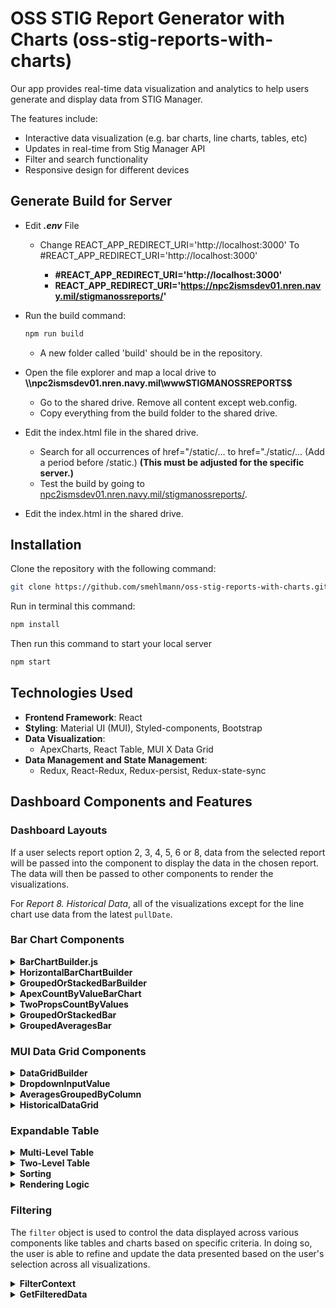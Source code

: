# OSS STIG Report Generator with Charts (oss-stig-reports-with-charts)

Our app provides real-time data visualization and analytics to help users generate and display data from STIG Manager.

The features include:
- Interactive data visualization (e.g. bar charts, line charts, tables, etc)
- Updates in real-time from Stig Manager API
- Filter and search functionality
- Responsive design for different devices

 ## Generate Build for Server
- Edit **_.env_** File
  - Change REACT_APP_REDIRECT_URI='http://localhost:3000' To #REACT_APP_REDIRECT_URI='http://localhost:3000'

    - __#REACT_APP_REDIRECT_URI='http://localhost:3000'__
    - __REACT_APP_REDIRECT_URI='https://npc2ismsdev01.nren.navy.mil/stigmanossreports/'__

- Run the build command: 

  ```bash
  npm run build
  ```
  - A new folder called 'build' should be in the repository.

-  Open the file explorer and map a local drive to **\\\npc2ismsdev01.nren.navy.mil\wwwSTIGMANOSSREPORTS$**
   - Go to the shared drive. Remove all content except web.config.
   - Copy everything from the build folder to the shared drive.
- Edit the index.html file in the shared drive.
   - Search for all occurrences of  href="/static/…  to href="./static/… (Add a period before /static.) **(This must be adjusted for the specific server.)**
   - Test the build by going to [npc2ismsdev01.nren.navy.mil/stigmanossreports/](npc2ismsdev01.nren.navy.mil/stigmanossreports).
- Edit the index.html in the shared drive.


## Installation
Clone the repository with the following command:

```bash
git clone https://github.com/smehlmann/oss-stig-reports-with-charts.git
```

Run in terminal this command:

```bash
npm install
```

Then run this command to start your local server

```bash
npm start
```

## Technologies Used
- **Frontend Framework**: React
- **Styling**: Material UI (MUI), Styled-components, Bootstrap
- **Data Visualization**:
  - ApexCharts, React Table, MUI X Data Grid
- **Data Management and State Management**: 
  - Redux, React-Redux, Redux-persist, Redux-state-sync



## Dashboard Components and Features 

### Dashboard Layouts
If a user selects report option 2, 3, 4, 5, 6 or 8, data from the selected report will be passed into the component to display the data in the chosen report. The data will then be passed to other components to render the visualizations.

For *Report 8. Historical Data*, all of the visualizations except for the line chart use data from the latest `pullDate`.

### Bar Chart Components
<details>
  <summary><strong> BarChartBuilder.js</strong></summary>
  <strong>Purpose:</strong> renders a dynamic bar chart using the ApexCharts library with customized styling, tooltips, and user interactivity. It includes the following:

  - **Component Props:**
    - Receives props like `dataLabels`, `dataValues`, `isHorizontal`, `xAxisHeader`, `yAxisHeader`, `onClick`, and `formatLabelToPercentage`, which configure the chart's data, orientation, axis titles, click handling, and label formatting.
  
  - **Color Assignment:** 
    - `getColorForLabel` assigns colors to the bars based on a given label.
  
  - **Series Data:** 
    - Combines `dataValues` with `dataLabels` to format the series data.
  
  - **Chart Options:** 
    - Sets up chart configuration (`options`) for things like events, toolbar options, etc.
  
  - **Effects:**
    - First `useEffect` hook dynamically updates chart's `series` data when `dataValues`, `dataLabels`, or `getColorForLabel` change.
    - Second `useEffect` hook updates the `options` configuration if axis titles change.
</details>

<details>
  <summary><strong> HorizontalBarChartBuilder </strong></summary>
  <strong>Purpose:</strong> renders a dynamic bar chart using the ApexCharts library. Basically the same as the <code>ApexBarChartBuilder</code> but with additional styling that is unique to horizontal bar charts. It includes the following:

  - **Component Props:**
    - Receives props like `dataLabels`, `dataValues`, `isHorizontal`, `xAxisHeader`, `yAxisHeader`, `onClick`, and `formatLabelToPercentage`, which configure the chart's data, orientation, axis titles, click handling, and label formatting.
  
  - **Additional Styling for y-axis Labels:**
    - Slightly offsets the y-axis labels to account for names and sets `grid.labels.left` to widen the y-axis label space.
    - `chartHeight`: ensures that there is enough space (24px) between rows to improve readability when there is a lot of data.
</details>

<details>
  <summary><strong> GroupedOrStackedBarBuilder </strong></summary>
  <strong>Purpose:</strong> renders a dynamic bar chart using the ApexCharts library to specifically display stacked or grouped bar charts. Mostly the same as <code>HorizontalBarChartBuilder</code>.

  - **Component Props:**
    - `series`: formatted beforehand and passed in
    - `dataLabels`: labels for the values
    - `dataLabelsArePercentages`: boolean that determines whether the `dataLabels` need to be formatted as percentages
    - `showLabelsOnBars`: boolean that specifies whether to show the labels on the bars in the chart
    - `isHorizontal`: boolean that specifies orientation
    - `isStackedBarChart`: boolean that specifies whether to stack or group series
    - `xAxisHeader`, `yAxisHeader`: text in headers
    - `onClick`: specifies behavior when series is clicked
    - `formatLabelToPercentage`: formats the labels as percentages instead of decimals
</details>

<details>
 <summary><strong>ApexCountByValueBarChart </strong></summary>
 <strong>Purpose:</strong> creates a bar chart that displays the counts of unique values within a specified column (<code>targetColumn</code>). It uses helper functions and hooks to arrange and specify the data to pass to rendering components. 

  - **Props:**
    - `targetColumn`: specifies the column to count unique values
    - `isHorizontal`: selects the bar orientation
    - `xAxisTitle` and `yAxisTitle`: the labels for the x and y axes
    - `data`: data to analyze

  - **Filter Hooks:**
    - `useFilter` is a custom hook that provides filtering functionality for:
      - `filter`: the global `filter` object
      - `updateFilter`: add/update a property-value pair in the `filter` object
      - `removeFilterKey`: remove a property-value pair from the `filter` object
  
  - **Filtering Data:**
    - `filteredData`: re-calculates the data based on the property-value pair in the `filter` object.

  - **Counting Unique Values:**
    - `countMap`: calls `ValueCountMap` component to count occurrences of each unique value in the `targetColumn`.
    - `barLabels`: an array of unique values in the target column (keys in `countMap`).
    - `barValues`: an array of counts for each unique value (values in `countMap`).
  
  - **Handling Bar Click Events:**
    - `handleBarClick` updates the `filter` when a bar is clicked:
      - Retrieves the selected bar's label
      - Adds/removes the label from the `filter` object by calling `updateFilter` or `removeFilterKey` to ensure toggling functionality.

  - **Rendering the Chart:**
    - Renders the bar chart based on `isHorizontal`. If `isHorizontal` is true, it will select `HorizontalBarChartBuilder`; otherwise, it will select and render `ApexBarChartBuilder`.
</details>

<details>
  <summary><strong> TwoPropsCountByValues </strong></summary>
  <strong>Purpose:</strong> aggregates the data is based on two specified columns(<code>categoryField</code> and <code>metricField</code>) so it can be represented in a bar chart. 
  
  - **Props:**
    - `categoryField`: specifies the column that defines each group; values in this column will be passed as labels in the bar chart
    - `metricField`: specifies the column in the dataset with numeric values to be aggregated 
    - `showLabelsOnBars`: boolean that specifies whether to show the labels on the bars in the chart
    - `isHorizontal`: boolean that specifies orientation
    - `isStackedBarChart`: boolean that specifies whether to stack or group series
    - `xAxisTitle`, `yAxisTitle`: text in headers
    - `data`: data to analyze
  - **Filtering Data:**
    - `filteredData`: updates the data based on the property-value pair in the `filter` object.

  - **Aggregating Values For Each Category in `categoryField`** 
    - The `ValueSumMap` function maps each unique value in the `categoryField` to the sum of the corresponding values in the `metricField`.
    - The variable `sumMap` is created from `ValueSumMap` and is an object wherein each key is a unique category, and the value is the sum of a specific metric for that category.

  - **Chart Data Preparation**
    - `barLabels` is an array of labels for each of the keys in the `sumMap` object. 
    - `barValues` is an array of the summed values in the `sumMap` object. 

  - **Handle Bar Click**
    - `handleBarClick` retrieves the label of the selected bar and either adds it to or removes it from the `filter`
</details>

<details>
  <summary><strong> GroupedOrStackedBar </strong></summary>
  <strong>Purpose:</strong> renders a stacked or grouped bar chart based on the provided data and configurations.

  - **Props:**
    - `groupByColumn`: the main category or group in the data, where each unique value in this column corresponds to a different grouping or stack in the bar chart. 
    - `breakdownColumn`: determines how the bars for each group (based on `groupByColumn`) are broken down into subcategories
    - `showLabelsOnBars`: boolean that specifies whether to show the labels on the bars in the chart
    - `isHorizontal`: boolean that specifies orientation
    - `isStackedBarChart`: boolean that specifies whether to stack or group series
    - `xAxisTitle`, `yAxisTitle`: text in headers
    - `data`: data to analyze

  - **Filtering Data:**
    - `filteredData`: updates the data based on the property-value pair in the `filter` object.

  - **Extracting Unique Values from `groupByColumn`** 
    - The `getUniqueValuesInColumn` function extracts unique values form the specified `breakdownColumn` in the filtered data.
    - the `countMap` variable is then used to compute the frequency of each unique value in the `groupByColumn`, categorized by `breakdownColumn`. It initializes a mapping of counts for each combination and populates it based on the data.

  - **Preparing Series Data**
    - The `updatedSeries` variable transforms the `coutnMap` into the format required for the chart. It builds an array of objects where each object represents a series (or breakdown) and its associated counts for each grouping.
</details>

<details>
  <summary><strong> GroupedAveragesBar </strong></summary>
  <strong>Purpose:</strong> creates a grouped bar chart that displays the averages of columns that are specified in the array <code>breakdownColumns</code> for each category (<code>groupByColumn</code>).

  - **Props:**
    - `groupByColumn`: the main category or grouping in the data, where each unique value in this column corresponds to a different grouping or stack in the bar chart. 
    - `breakdownColumns`: an array that specifies which column should be used to create multiple series in the chart. 
    - `showLabelsOnBars`: boolean that specifies whether to show the labels on the bars in the chart
    - `isHorizontal`: boolean that specifies orientation
    - `isStackedBarChart`: boolean that specifies whether to stack or group series
    - `xAxisTitle`, `yAxisTitle`: text in headers
    - `data`: data to analyze
  - **Filtering Data:**
    - `filteredData`: updates the data based on the property-value pair in the `filter` object.
  - **Grouping and Averaging Data** 
    - The `useEffect` hook groups data specified by `groupByColumn` and calculates the averages of the columns in the `breakdownColumns` array.
      - `dataGroupdByBenchmarks` groups the data by `groupByColumn`, creating an object wherein each key is a unique value in that column, and each value is an array of data entries within that category.
      - The `groupedAverages` is then calculated as an array of objects containing the category (`groupingColumn`) and the averages of the columns in the `breakdownColumns` for each category. 
        - The averages for each value in `groupByColumn` (or category) are calculated by taking the sum of one of the columns in the `breakdownColumns` array and dividing it by the total of values in the `checks` column for each category.
  - **Chart Data Preparation**
    - `averagesPerBenchmark` is a state variable that stores an array of objects, wherein each object represents the average values calculated for each group based on the selected `groupByColumn`.
    - `dataLabels` extracts the category labels from the `averagesPerBenchmark` variable. 
    - The `seriesData` variable structures the average values for the series to be passed to the chart.
</details>

### MUI Data Grid Components
<details>
  <summary><strong> DataGridBuilder </strong></summary>
  <strong>Purpose:</strong> renders a dynamic MUI Data Grid component with customized styling and formatting. 
  
  - **Props:**
    - `data`: an array of objects wherein each object contains statistical information grouped by a specific column, such as counts and averages.
    - `columns`: an array that defines the structure and properties for each column in the data grid by specifying various attributes like the `field` and `headerName`. 
    - `onRowClick`: determines behavior when use clicks on a row in the data grid
  - **Customized Styling**
    - `StyledDataGrid` is a customized `DataGrid` component with styles applied to headers and cells from the theme
    - `BoldHeader` is a styled component for column headers with responsive font size.

  - **State and Filtering** 
    - `page` and `rowsPerPage` are states used for managing pagination
    - `filterModel` variable is used to hold the active filters applied to only the grid (not the global `filter` object).

  - **Synchronize the `DataGrid` filter Model with Global Filter Object**
    - The `useEffect` hook runs a side effect every time the `filter` from `useFilter()` changes. 
      - If the `filter` object is not empty, then it maps over the keys of the global `filter` object, looking for specific keys and then transforms them to match the expected `field` names in the `DataGrid` (e.ge, transforming `accepted` to `avgAccepted`).
      - It then updates the local `filterModel` state with the transformed filters. If therer are no filters, then it clears the `filterModel`.
  - **Event Handlers**
    - `handleChangePage` and `handleChangeRowsPerPage` manage pagination state
    - `handleFilterModelChange` handles user-defined filter criteria in both the global filter context and `DataGrid`.
      - Updating Global Filter:
        - For each item in the new filter model, the `field` attribute is transformed to remove the `avg` prefix and obtain the original key (e.g., transforming `avgAccepted` to `accepted`).
        - For each item, if the value is defined, it calls `updateFiler` to update the global filter context with the new filter criteria.
      - Updating Local Filter State in `DataGrid`:
        - Updates the local `filterModel` state with the new filter model, allowing the `DataGrid` to reflect the changes. 
  - **Defining Columns For the `DataGrid`**'
    - The `useMemo` hook creates an updated version of the original `columns` array by mapping over each column.
    - For the fields calculating the averages (`avgAssessed`, `avgSubmitted`, `avgAccepted`, and `AvgRejected`), custom filtering logic is included by:
      - Fetching default numeric filter operators using `getGridNumericOperators()`
      - Filtering out specific operators
      - Assigning a custom input component (`DropdownInputValue`) to be used for filtering the averages columns.
    - Returns any unchanged/unspecified columns.
</details>

<details>
  <summary><strong> DropdownInputValue </strong></summary>
  <strong>Purpose:</strong> styles and creates a customized dropdown input for filtering values in a data grid. The user selects a value from the dropdown list, and this value as well as the operator will be added to the global <code>filter</code> object. 
  
  - **Props:**
    - `item`: current filter item, including properties `field` and `operator`
    - `applyValue`: a function used to apply the selected value to the item
    - `focusElementRef`: a reference to manage or focus for accessibility
  - **Event Handling:**
    - `handleChange` function is the main event handler that triggers when a user selects a value from the dropdown.
      - It parses the selected value from the dropdown as a float (`filterValue`).
      - Extract the `field` and `operator` from the `item`.
      - Calls `applyValue` to update the item with the new value (selected by the user).
      - Transforms the `field` by removing the "avg" prefix and making the first character lowercase.
      - calls `updateFilter`, passing an object that represents the updated filter context.
</details>

<details>
  <summary><strong> AveragesGroupedByColumn </strong></summary>
  <strong>Purpose:</strong> aggregates data to calculate and display the averages for the <code>assessed</code>, <code>submitted</code>, <code>accepted</code> and <code>rejected</code> columns, as well as the <code>asset</code> and <code>delinquent</code> counts grouped by a specified column (<code>groupingColumn</code>).

  - **Props:**
    - `groupingColumn`: column used to group all of the data
    - `data`: dataset containing entries
    - `source`: specifies the parent component 
  - **Filter Hooks:**
    - `useFilter` is a custom hook that provides filtering functionality for:
      - `filter`: the global `filter` object
      - `updateFilter`: add/update a property-value pair in the `filter` object and by specifying the source
      - `removeFilterKey`: remove a property-value pair from the `filter` object
  - **Filtering Data:**
    - `filteredData`: re-calculates the data based on the property-value pair in the `filter` object.
  - **Data Processing Logic:**
    - Inside the `useEffect` hook: 
      - Grouping: the filtered data is grouped by the `groupingColumn`. Creates an object where the keys are the unique values in the `groupingColumn`, and the values are arrays of data entries associated with each key.
      - Calculating the counts and averages of columns:
        - Obtains the averages for `assessed`, `submitted`, `accepted`, `rejected` by calculating the sums of the these values per group, then dividing them by the total `checks` per group.
        - Obtains the counts for each `asset`, as well as  `delinquent` columns by checking if `item.delinquent` = "Yes".
      - Converts the results into an array and sets it to the `averages` state.
  - **Row Click Handling:**
    - Defines `handleRowClick` function to update the filter based on the selected row in the DataGrid.
  - **Implement Custom Dropdown Input in Filter:**
    - `operatorsForFiltering` customizes filter operators for only numeric fields and uses `DropdownInputValue` component for filtering.
  - **Table Column Definitions:**
    - Specifies the columns to be displayed in the DataGrid including the grouping column and columns to display metrics and progress bars using `renderProgressBarCell`. 
</details>

<details>
  <summary><strong> HistoricalDataGrid </strong></summary>
  <strong>Purpose:</strong> aggregates data to calculate and display the averages for the <code>assessed</code>, <code>submitted</code>, <code>accepted</code> and <code>rejected</code> columns, the <code>asset</code> and <code>delinquent</code> counts, and the <code>datePulled</code> grouped by a specified column (<code>groupingColumn</code>). 

  - **Props:**
    - `groupingColumn`: column used to group all of the data
    - `targetColumns`: columns in the Data Grid to organize data 
    - `data`: dataset containing entries 
  - **Filter Hooks:**
    - `useFilter` is a custom hook that provides filtering functionality for:
      - `filter`: the global `filter` object
      - `updateFilter`: add/update a property-value pair in the `filter` object and by specifying the source
      - `removeFilterKey`: remove a property-value pair from the `filter` object
  - **Filtering Data:**
    - `filteredData`: re-calculates the data based on the property-value pair in the `filter` object.
  - **Data Processing Logic:**
    - Inside the `useEffect` hook: 
      - Grouping: the filtered data is grouped by the `groupingColumn`. Creates an object where the keys are hte unique values in the `groupingColumn`, and the values are arrays of data entries associated with each key.
      - Calculating the counts and averages of columns:
        - Obtains the averages for `assessed`, `submitted`, `accepted`, `rejected` by calculating the sums of the these values per group, then dividing them by the total `checks` per group.
        - Obtains the counts for each `asset`, as well as  `delinquent` columns by checking if `item.delinquent` = "Yes".
      - Converts the results into an array and sets it to the `averages` state.
  - **Row Click Handling:**
    - Defines `handleRowClick` function to update the filter based on the selected row in the DataGrid.
  - **Implement Custom Dropdown Input in Filter:**
    - `operatorsForFiltering` customizes filter operators for only numeric fields and uses `DropdownInputValue` component for filtering.
  - **Table Column Definitions:**
    - Specifies the columns to be displayed in the DataGrid including the grouping column and columns to display metrics and progress bars using `renderProgressBarCell`. 
</details>


### Expandable Table 

<!-- multiLevelTable -->
<details>
  <summary><strong> Multi-Level Table </strong></summary>
  The multi-level table starts with parent rows at the top level. Each parent row can be expanded to show one or more first-level child rows. Each first-level child row can also be expanded to reveal second-level child rows. This pattern can be extended to include additional levels as needed.
 
  ```
  parent
  └── first-level-child
      ├── second-level-child
  ```
  <!-- dataformatter -->
  - <details>
    <summary><strong> MultiLevelTableDataFormatter </strong></summary>
      <strong>Purpose:</strong> organizes the data and constructs a multi-level table with expandable child rows, implementing custom filtering, sorting, and search logic that updates dynamically as the user interacts with the table.

    - **Component Props:**
      - `parentRowColumn`: column used to group all of the data
      - `firstLevelChildRows`: an array that specifies which columns will be displayed the first-level child rows in the expanded section
      - `secondLevelChildRows`: an array that specifies which columns will be displayed the second-level child rows in the expanded section
      - `firstLevelChildRowHeaders`: array of strings for the headers of the first-level child rows
      - `secondLevelChildRowHeaders`: array of strings for the headers of the second-level child rows
      - `data`:  data being displayed
    - **Data Filtering:**
      - `filteredData`: uses `GetFilteredData` function with `useMemo` to derive the filtered data based on the `filter` context.
    - **Grouping Data Based on `parentRowColumn`:**
      - Concatenate `firstLevelChildRows` and `secondLevelChildRows` into one array called `allChildRows`.
      - The `filteredData` is grouped by the `parentRowColumn` value. Creates an object where the keys are the unique values in the `parentRowColumn`.
        - If the the `accumulator` does not contain the `parentRowColumn` value as a key, the key will be added to the `accumulator` and an empty array will be assigned as the value for the given key.
        - For each specified row name in the `allChildRows`, the values for an an associated property will be added to an object or `entry` as we progress through the data.
        - This object will then be pushed to the empty array with a specified key to the accumulator
    - **Set `ParentRows` State with Updated `aggregatedData`:**
      - The `parentRows` is an array of objects where each object has two properties (or keys): `groupingValue` and `childRows`.
        - `groupingValue`:  what all the data is grouped by
        - `childRows`: array of objects associated with a given `groupingValue` value. 
        - ie. `parentRows` = [ shortName: 'B3COI', childRows: [{sysAdmin: __, primOwner: __}, {sysAdmin: __, primOwner: __}, ...]
        ]
    - **Get `Average` Columns:**
      - `averageColumns` is assigned to only contain the columns that display averages: `assessed`, `submitted`, `accepted`, and `rejected`.
    - **`checkForMatchFromSearchBar` Function:**
      - Determines if the child rows will contain the `searchText`, formatted differently depending on whether the column is in `averageColumns`. 
      - If a match is found, it returns `true`; otherwise, `false`.
    - **Child Row Rendering:**
      - `renderChildRow` function:
        - Filters child rows based on `searchText`, only displaying rows with values that match the search input.
        - Sets `filteredChildRowsCount` to the number of matched rows, useful for pagination and UI updates.
        - Sorts the filtered child rows and paginates them based on the `page` and `rowsPerPage` values.
        - Renders a `StyledChildTableContainer` containing `StyledTable` headers and rows.
    - **Table Rendering:**:
      - the component defines `mainColumnHeader` as the main header of the table.
      - The `MultiLevelTableRenderer component is passed.
    </details>

<!-- nested2ndChild -->
  - <details>
      <summary><strong> SecondLevelChildRenderer </strong></summary>
      <strong>Purpose:</strong> Renders each first-level child row and allows further expansion to display the second-level-child rows with their own pagination

      - **Component Props:**
        - `childRow`: supplies data for both the first-level and second-level rows. `childRow` object is used to access data for the first-level cells and to get the second-level child data. 
        - `key`: uniquely identifies the component instance
        - `firstLevelChildRows`: an array containing the keys for the first-level child rows. Ensures that each column in the first-level child rows is properly rendered and defined. 
        - `secondLevelChildRows`: an array containing the key(s) for the second-level child rows  Ensures that each column in the second-level child rows is properly rendered and defined.
        - `secondLevelChildRowHeaders`: defines the headers for the second-level child row table
      - **State and Handlers:**
        - Uses `open` to toggle the display of the second-level child rows.
        - Handles the pagination within the second-level child table with `page` and `rowsPerPage` states, which are controlled by `handleChangePage` and `handleChangeRowsPerPage`. 
      - **Rendering the First-Level Child Row:**
        - displays the row data from `firstLevelChildRows`, formatting each cell's content using `percentageFormatterObject` to ensure that decimals/floats are properly formatted as needed.
        - Adds an expandable button (`IconButton`) to the cell in the first column, which toggles the visibility of the second-level child rows when clicked.
      - **Rendering the Second-Level Child Rows:**
        - When `open` is `true`, it renders a `Collapse` component that contains another table for the second-level child rows (or third level depth).
        - This nested table (`StyledTable`) displays headers from `secondLevelChildRowHeaders` and shows each second-level child row, paginating the data using `filteredBenchmarks`.
        - `TablePagination` is used to control pagination for this nested level, allowing the user to switch pages and adjust the number of rows per page. 
    </details>
</details>



<!-- simple table -->
<details>
  <summary><strong> Two-Level Table </strong></summary>
  The standard expandable table starts with parent rows at the top level. Each parent row can be expanded to show a child row to obtain a depth of 2.

  ```
  parent
  └── child row
  ```
<!-- dataformatter -->
  - <details>
    <summary><strong> TwoLevelTableDataFormatter </strong></summary>
    <strong>Purpose:</strong> organizes the data and constructs a table with expandable child rows, implementing custom filtering, sorting, and search logic that updates dynamically as the user interacts with the table.

    - **Component Props:**
      - `parentRowColumn`: column used to group all of the data
      - `childRows`: an array that specifies which columns will be used to display the child rows in the expanded section
      - `expandedSectionHeaders`: array of strings for the headers for each column in the child rows
      - `data`:  data being displayed and configured
    - **Data Filtering:**
      - `filteredData`: uses `GetFilteredData` function with `useMemo` to derive the filtered data based on the `filter` context.
    - **Grouping Data Based on `parentRowColumn`:**
      - The `filteredData` is grouped by the `parentRowColumn` value. Creates an object where the keys are the unique values in the `parentRowColumn`.
        - If the the `accumulator` does not contain the `parentRowColumn` value as a key, the key will be added to the `accumulator` and an empty array will be assigned as the value for the given key.
        - For each specified row name in the `childRows`, the values for an an associated property will be added to an object or `entry` as we progress through the data.
        - This object will then be pushed to a new array with a specified key to the accumulator
    - **Set `ParentRows` State with Updated `aggregatedData`:**
      - The `parentRows` is an array of objects where each object has two properties (or keys): `groupingValue` and `childRows`.
        - `groupingValue`:  what all the data is grouped by
        - `childRows`: array of objects associated with a given `groupingValue` value. 
        - ie. `parentRows` = [ shortName: 'B3COI', childRows: [{sysAdmin: __, primOwner: __}, {sysAdmin: __, primOwner: __}, ...]
        ]
    - **Child Row Rendering:**
      - `renderChildRow` function:
        - Filters child rows based on `searchText`, only displaying rows with values that match the search input.
        - Sets `filteredChildRowsCount` to the number of matched rows, useful for pagination and UI updates.
        - Sorts the filtered child rows and paginates them based on the `page` and `rowsPerPage` values.
        - Renders a `StyledChildTableContainer` containing `StyledTable` headers and rows.
    - **Table Rendering:**:
    </details>


</details>

<!-- sorter -->
<details>
<summary><strong>Sorting</strong></summary>
 <code>useSortableData</code> is a custom hook that provides allows a user to sort the values in the columns within the expandable tables.

  - **Props:**
    - `initialSortField`:  set initial state upon mounting that specifies the field/column that is being sorted
    - `initialSortDirection`: set initial state upon mounting that specifies the direction that is being sorted
  - **sortField and sortDirection:**
    - `sortField`: column table is sorted by
    - `sortDirection`: either 'asc' (ascending) or 'desc (descending)
  - **`handleSort` function:**
    - set the `sortDirection` by checking previous state
    - set the `sortField` only if `sortField` changes
  - **`sortData` function:**
  - takes array of objects (data) and returns sorted array based on sortField and sortDirection
    - will return unsorted `data` if no `sortField` set
    - map the header name to specified property and sort based on type:
      - if values in columns are strings, sort values alphabetically
      - if values in columns are numbers, sort numerically
      - if values in column is a date, then sort by date in ascending order
</details>

<!-- Rendering Logic -->

<details>
  <summary><strong> Rendering Logic</strong></summary>
  This file contains the logic to style and render re-usable components within the expandable tables. 

<!-- Styled Table components-->
 -  <details>
    <summary><strong> StyledTableComponents</strong></summary>
    <strong> Purpose:</strong> contains custom styling to control the appearance of various components like <code>TableRow</code>, <code>TableBody</code>, <code>TextField</code> and other components used in the expandable tables. 
    </details>
    
<!-- flexibleTableRenderer-->
  - <details>
    <summary><strong> FlexibleTableRenderer </strong></summary>
    <strong>Purpose:</strong> renders the base structure of the table, including the expand/collapse functionality for each row level.

    - **Component Props:**
      - `rows`: data for each parentRow
      - `columns`: the `mainColumnHeader` that is the ID and and label for the top-level header (header above the `parentRows`)
      - `renderChildRow`: contains logic to render and display the childRows
      - `filterProperty`: property that is being filtered (also known as the parentRowColumn)
      - `childRowCount`: total count of child rows, needed for pagination
    - **Sorting:**
      - Uses custom sort `useSortableData` hook to sort `rows` based on a selected column (`sortFild`), direction (`sortDirection`), and `handleSort` function.
      - `sortChildRows`: a function that sorts child rows based on the specified criteria and returns `sortedChidlRows`, which is then used to render the rows in a sorted order
    - **Rendering:**
      - Table Headers: maps through `columns` to render each column header. If the header is sortable, it displays an icon indicating the current sort direction and calls `handleSort` when header is clicked.
      - Table Body: maps through `sortedChildRows`, rendering each row using the `ParentRowRenderer` component. 
    </details>

<!-- parentRowRenderer-->
 -  <details>
    <summary><strong> ParentRowRenderer </strong></summary>
      <strong>Purpose:</strong> responsible for rendering each parent row in the table, managing its expanded (open) or collapsed state, and handling the display of child rows (mini-table) when expanded.

      - **Component Props:**
        - `parentRow`: data for each parentRow
        - `columns`: the `mainColumnHeader` that is the ID and and label for the top-level header (header above the `parentRows`)
        - `filterProperty`: specifies the property that is being filtered by (required for `TwoLevelTableRenderer`)
        - `renderChildRow`: function that contains rendering logic for child rows in expanded section
        - `childRowCount`: total count of child rows, needed for pagination
      - **State Variables:**
        - `open`: manages whether a parent row is expanded or collapsed
        - `page`, `rowsPerPage`: used for pagination within the child rows
        - `searchText`: stores the search text input (that user enters in search bar) to filter `childRows`
        - `filter`, `updateFilter`, `removeFilterKey`: accesses context values and functions from `useFilter` hoook to manage filtering across other visuals based on the selected parent row.
      - **Event Handles:**
        - `handleChangePage`, `handleChangeRowsPerPage`: manage pagination by updating the current page and number of rows per page in table in expanded section.
        - `handleSearchChange`: updates `searchText` and resets the page when a search is performed.
        - `handleToggleOpen`: toggles the `open` state, which expands or collapses the parent row. When a parent row is expanded, it updates the filter context within the `parentRow`'s data, allowing other components/visualizations to filter based on this selection. When parent row is collapsed, it is removed from the global filter object. 
      - **Rendering:**
      - Parent Row: renders a row with a button (`IconButton`) that toggles the expansion of the child rows. It displays the first cell in the row as the main identifier and iterates over the `columns` array to display additional data in other cells. 
      - Expanded Content (first-level-child row): when `open` is `true`, it renders a collapsible section containing:
        - a search bar to filter `childRows` within the expanded section. Users can enter text or number and child rows matching the contents will be returned. 
        - the `renderChildRow` function that displays the child rows (mini-table) based on the parent row, `page`, `rowsPerPage`, and `searchText`.
        - `TablePagination` controls the pagination for child rows, including `handleChangePage` and `handleChangeRowsPerPage` to manage the page and rows per page. 
    </details>


</details>

### Filtering 
  The <code>filter</code> object is used to control the data displayed across various components like tables and charts based on specific criteria. In doing so, the user is able to refine and update the data presented based on the user's selection across all visualizations. 

<!-- FilterContext -->
<details>
  <summary><strong> FilterContext </strong></summary>
    <strong>Purpose:</strong> the <code>filter</code> is assible through a custom context (<code>FilterContext</code>) and a <code>FilterProvider</code> component that providees access to the filter-related state and functions for all child components. 

  - **ContextFilter**
    - The custom `FilterContext` shares the state (data and functions) across the entire component tree without having to pass props down manually from the parent component to the child component throughout the application. 
  - **FilterProvider:**
    - The `FilterProvider`is a context provider that is used to wrap the component tree, making the `filter` object available to any descendent component within the context. 
    - Within the `FilterProvider` the following states are managed:
      - `filter`: an object that holds the current filter criteria (initially an empty object)
      - `isWebOrDBIncluded`: a boolean state to track whether a filter for whether to include Web or DB assets is applied (initialized to `true`).
      - `isDelinquent`: a boolean state to track whether to only show the delinquent assets. 
    - These states control the filtering logic for the application and can be toggled by the user through switches. 
      
  - **`updateFilter` Function:**
    - Updates the `filter` state based on the new filter ctieria passed as an argument (`newFilter`) dynamically. It also handles different cases based on the source of the filter update. 
    - General Logic:
      - The function checks whether the previous filter state (`prevFilter`) is valid and, if not, initializes the new filter object.
      - It then iterates over the keys of the `newFilter` object to decide how to update the filter state.
      - If the `source` is `dataGrid`, it adds or updates the filter using an `operator` to ensure that the correct operator is applied to each key.
      - If the `source` is `expandableTable`, it directly merges the `newFilter` with the existing filters.
      - Handling Arrays and Duplicates:
        - Otherwise, it compares iterates through the keys in the `newFilter` and checks the corresponding value and compares it with the existing value. It also handles multi-selection options as well as single-selection. 
        - If the `filter` value already exists in `prevFilters`, then it will be removed to prevent duplicates. 
        - It then returns the updated filter. 
  -**`removeFilterKey` Function:**
    - Removes a specific key from the `filter` state, with the specified key as the argument, and updates the state
  -**`clearFilter` Function:**
    - clears all the existing filter criteria by setting `filter` to an empty object.
  - **`toggleWebOrDBFilter` and `toggleDelinquentFilter` Functions:**
    - These functions update the sate of the respective filters (`isWebOrDBIncluded` and `isDelinquent`) when the corresponding switches are toggled. 
  - **`useFilter` Hook:**
    - The `useFilter` hook allows components to access the `FilterContext`, making it easy for any component inside the `FilterProvider` to access and update the current filter.
</details>

<details>
  <summary><strong> GetFilteredData </strong></summary>
  <strong>Purpose:</strong> This function works by looking at the contents in the array in the <code>FilterContext</code>, and only displays the data that matches the contents in the global <code>filter</code> object.

  - **Component Props:**
    - `data`: an array of objects containing the information to filter
    - `filter`: the object that contains key-value pairs that define what data entries to display
  - **Data Validation:**
    - Checks if `data` is a valid array and returns an empty array if it's invalid.
  - **Filter Processing**:
    - When `filter` is an objects with keys to filter by, it evaluates each item in `data` to see if each value (`filterValue`) meets every filter condition for all keys in `filter`. 
      - Operator-based Filtering:
        - If `filterValue` is an object, it expects `{operator, value}`, allowing conditional filters based on operators like `=` or `>=` based on the specified value. This system handles numeric and string comparisons and checks for emptiness. 
      - Array-based Filtering:
        - If `filterValue` is an array, it enables filtering with multiple possible values like multi-selection options.
        - If `itemValue` is also an array, it checks for any common values between `itemValue` and `filterValue` (an intersection).
        - If `itemValue` is a single value, it checks if it matches any of the objects in the `filterValue` array.
      - Direct Value Comparison:
        - If `filterValue` is neither an object nor an array, it assumes a single-value filter to compare `filterValue` directly with `itemValue`.
  - If matches are found, the updated `filteredData` is returned. Otherwise, it returns an empty array for `filteredData`.
</details>